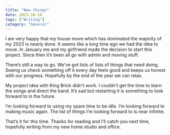 ```yaml
---
title: "New things"
date: 2023-10-10
tags: ["Writing"]
category: "General"
---
```

I am very happy that my house move which has dominated the majority of my 2023 is nearly done. It seems like a long time ago we had the idea to move. In January me and my girlfriend made the decision to start this project. Since then it’s been all go with admin and moving stuff.

There’s still a way to go. We’ve got lists of lists of things that need doing. Seeing us check something off it every day feels good and keeps us honest with our progress. Hopefully by the end of the year we can relax.

My project idea with King Brick didn’t work. I couldn’t get the time to learn the songs and direct the band. It’s sad but restarting it is something to look forward to in the future.

I’m looking forward to using my spare time to be idle. I’m looking forward to making music again. The list of things I’m looking forward to is near infinite.

That’s it for this time. Thanks for reading and I’ll catch you next time, hopefully writing from my new home studio and office.
